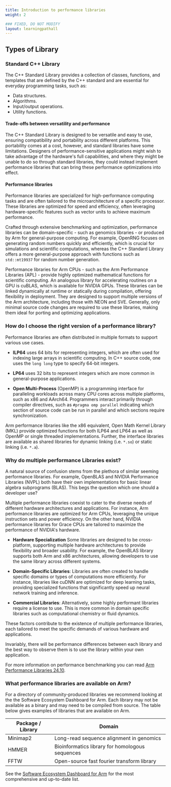 ```yaml
---
title: Introduction to performance libraries
weight: 2

### FIXED, DO NOT MODIFY
layout: learningpathall
---
```


## Types of Library

### Standard C++ Library

The C++ Standard Library provides a collection of classes, functions, and templates that are defined by the C++ standard and are essential for everyday programming tasks, such as:

* Data structures.
* Algorithms.
* Input/output operations. 
* Utility functions.

#### Trade-offs between versatility and performance

The C++ Standard Library is designed to be versatile and easy to use, ensuring compatibility and portability across different platforms. This portability comes at a cost, however, and standard libraries have some limitations. Designers of performance-sensitive applications might wish to take advantage of the hardware's full capabilities, and where they might be unable to do so through standard libraries, they could instead implement performance libraries that can bring these performance optimizations into effect. 

#### Performance libraries 

Performance libraries are specialized for high-performance computing tasks and are often tailored to the microarchitecture of a specific processor. These libraries are optimized for speed and efficiency, often leveraging hardware-specific features such as vector units to achieve maximum performance. 

Crafted through extensive benchmarking and optimization, performance libraries can be domain-specific - such as genomics libraries - or produced by Arm for general-purpose computing. For example, OpenRNG focuses on generating random numbers quickly and efficiently, which is crucial for simulations and scientific computations, whereas the C++ Standard Library offers a more general-purpose approach with functions such as `std::mt19937` for random number generation.

Performance libraries for Arm CPUs - such as the Arm Performance Libraries (APL) - provide highly optimized mathematical functions for scientific computing. An analogous library for accelerating routines on a GPU is cuBLAS, which is available for NVIDIA GPUs. These libraries can be linked dynamically at runtime or statically during compilation, offering flexibility in deployment. They are designed to support multiple versions of the Arm architecture, including those with NEON and SVE.  Generally, only minimal source code changes are required to use these libraries, making them ideal for porting and optimizing applications. 

### How do I choose the right version of a performance library?

Performance libraries are often distributed in multiple formats to support various use cases. 

- **ILP64** uses 64 bits for representing integers, which are often used for indexing large arrays in scientific computing. In C++ source code, one uses the `long long` type to specify 64-bit integers. 

- **LP64** uses 32 bits to represent integers which are more common in general-purpose applications. 

- **Open Multi-Process** (OpenMP) is a programming interface for paralleling workloads across many CPU cores across multiple platforms, such as x86 and AArch64. Programmers interact primarily through compiler directives, such as `#pragma omp parallel` indicating which section of source code can be run in parallel and which sections require synchronization. 

Arm performance libraries like the x86 equivalent, Open Math Kernel Library (MKL) provide optimized functions for both ILP64 and LP64 as well as OpenMP or single threaded implementations. Further, the interface libraries are available as shared libraries for dynamic linking (i.e. `*.so`) or static linking (i.e. `*.a`).

### Why do multiple performance Libraries exist?

A natural source of confusion stems from the plethora of similar seeming performance libraries. For example, OpenBLAS and NVIDIA Performance Libraries (NVPL) both have their own implementations for basic linear algebra subprograms (BLAS). This begs the question which one should a developer use?

Multiple performance libraries coexist to cater to the diverse needs of different hardware architectures and applications. For instance, Arm performance libraries are optimized for Arm CPUs, leveraging the unique instruction sets and power efficiency. On the other hand, NVIDIA performance libraries for Grace CPUs are tailored to maximize the performance of NVIDIA's hardware.

- **Hardware Specialization**  Some libraries are designed to be cross-platform, supporting multiple hardware architectures to provide flexibility and broader usability. For example, the OpenBLAS library supports both Arm and x86 architectures, allowing developers to use the same library across different systems. 

- **Domain-Specific Libraries**: Libraries are often created to handle specific domains or types of computations more efficiently. For instance, libraries like cuDNN are optimized for deep learning tasks, providing specialized functions that significantly speed up neural network training and inference.

- **Commercial Libraries**: Alternatively, some highly performant libraries require a license to use. This is more common in domain specific libraries such as computational chemistry or fluid dynamics. 

These factors contribute to the existence of multiple performance libraries, each tailored to meet the specific demands of various hardware and applications.

Invariably, there will be performance differences between each library and the best way to observe them is to use the library within your own application. 

For more information on performance benchmarking you can read [Arm Performance Libraries 24.10](https://community.arm.com/arm-community-blogs/b/servers-and-cloud-computing-blog/posts/arm-performance-libraries-24-10).

### What performance libraries are available on Arm?

For a directory of community-produced libraries we recommend looking at the the Software Ecosystem Dashboard for Arm. Each library may not be available as a binary and may need to be compiled from source. The table below gives examples of libraries that are available on Arm. 

| Package / Library    | Domain |
| -------- | ------- |
| Minimap2  | Long-read sequence alignment in genomics    |
| HMMER |Bioinformatics library for homologous sequences     |
| FFTW    | Open-source fast fourier transform library    |

See the [Software Ecosystem Dashboard for Arm](https://www.arm.com/developer-hub/ecosystem-dashboard) for the most comprehensive and up-to-date list.